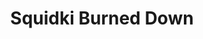 ---
slug: squidki-burned-down
title: Squidki Burned Down
description: "Squidki Burned Down is an exciting online game. Play for free directly in your browser!"
icon: /images/new_mods/Sprunki Burned Down.png
url: https://wowtbc.net/sprunkin/burned-down/index.html
previewImage: /images/new_mods/Sprunki Burned Down.png
type: new mods

# SEO配置
seo:
  title: "Squidki Burned Down - Play Free Online Game | Fun Browser Games"
  description: "Squidki Burned Down - Play this fun online game for free in your browser. No download required!"
  ogImage: "/images/new_mods/Sprunki Burned Down.png"
  keywords: "squidki-burned-down, online game, browser game, free game, new mods game, play online"

videoUrls:
  - https://www.youtube.com/embed/example1
  - https://www.youtube.com/embed/example2

whyPlay:
  title: "Why Play Squidki Burned Down?"
  items:
    - "Immersive Gameplay: Squidki Burned Down offers an engaging and immersive gaming experience that will keep you entertained for hours"
    - "Challenging Levels: Test your skills with increasingly difficult challenges and obstacles"
    - "Beautiful Graphics: Enjoy stunning visuals and smooth animations that bring the game world to life"
    - "Regular Updates: New content and features are added regularly to keep the game fresh and exciting"
    - "Free to Play: Experience all the fun without spending a penny"
    - "Community Features: Connect with other players, share strategies, and compete for high scores"
    - "Cross-Platform: Play on any device with a web browser, no downloads required"

features:
  title: "Key Features of Squidki Burned Down"
  image: "/images/new_mods/Sprunki Burned Down.png"
  items:
    - "Intuitive Controls: Easy to learn controls make Squidki Burned Down accessible for players of all skill levels"
    - "Multiple Game Modes: Enjoy various gameplay options that provide different challenges and experiences"
    - "Character Customization: Personalize your gaming experience with unique characters and items"
    - "Achievement System: Complete special tasks to earn rewards and recognition"
    - "Leaderboards: Compete with players worldwide and see who can achieve the highest scores"

characteristics:
  title: "Game Characteristics"
  image: "/images/new_mods/Sprunki Burned Down.png"
  items:
    - "Genre: New mods game with elements of strategy and skill"
    - "Difficulty: Suitable for both casual gamers and those seeking a challenge"
    - "Play Time: Quick sessions or extended gameplay, depending on your preference"
    - "Art Style: Vibrant and engaging visuals that enhance the gaming experience"
    - "Sound Design: Immersive audio that complements the gameplay perfectly"

info: "Squidki Burned Down is an exciting online game that offers players a unique and engaging gaming experience. With its intuitive controls, stunning visuals, and challenging gameplay, Squidki Burned Down provides hours of entertainment for players of all ages and skill levels. Whether you're looking for a quick gaming session during a break or an extended play session, Squidki Burned Down delivers an immersive experience that will keep you coming back for more. The game features multiple levels of increasing difficulty, ensuring that players are constantly challenged as they progress. With regular updates adding new content and features, Squidki Burned Down remains fresh and exciting, providing endless entertainment options for its growing community of players."

howToPlayIntro: "Welcome to Squidki Burned Down! This guide will walk you through the basics and help you master the game. Whether you're a beginner or looking to improve your skills, these tips and instructions will enhance your gaming experience."

howToPlaySteps:
  - title: "Getting Started"
    description: "Begin your Squidki Burned Down adventure by familiarizing yourself with the controls. Use your keyboard or mouse to navigate through the game interface. The tutorial will guide you through the basic mechanics and help you understand the objectives."
  - title: "Understanding the Objectives"
    description: "In Squidki Burned Down, your main goal is to progress through levels by completing specific objectives. Each level presents unique challenges that require different strategies and approaches."
  - title: "Mastering the Controls"
    description: "Practice using the controls to improve your precision and reaction time. Squidki Burned Down requires quick reflexes and strategic thinking to overcome obstacles and defeat opponents."
  - title: "Utilizing Power-ups"
    description: "Collect power-ups throughout the game to enhance your abilities and overcome difficult challenges. Each power-up offers unique advantages that can be crucial for success."
  - title: "Developing Strategies"
    description: "As you progress in Squidki Burned Down, develop effective strategies for different scenarios. Analyze patterns, anticipate challenges, and adapt your approach to maximize your performance."

faq:
  title: "Frequently Asked Questions about Squidki Burned Down"
  items:
    - question: "Is Squidki Burned Down free to play?"
      answer: "Yes, Squidki Burned Down is completely free to play directly in your web browser. No downloads or purchases are required to enjoy the full game experience."
    - question: "Can I play Squidki Burned Down on mobile devices?"
      answer: "Yes, Squidki Burned Down is optimized for both desktop and mobile play. You can enjoy the game on any device with a web browser and internet connection."
    - question: "Are there any in-game purchases?"
      answer: "While Squidki Burned Down is free to play, there may be optional in-game purchases available for cosmetic items or additional features that don't affect core gameplay."
    - question: "How often is Squidki Burned Down updated?"
      answer: "The developers regularly update Squidki Burned Down with new content, features, and improvements based on player feedback and game performance."
    - question: "Can I play Squidki Burned Down offline?"
      answer: "Currently, Squidki Burned Down requires an internet connection to play as it's a browser-based online game."
    - question: "Is Squidki Burned Down suitable for children?"
      answer: "Yes, Squidki Burned Down is designed to be family-friendly and suitable for players of all ages."
    - question: "How do I report bugs or issues?"
      answer: "If you encounter any problems while playing Squidki Burned Down, you can report them through the game's support page or contact the developers directly through their website."
    - question: "Still Have Questions?"
      answer: "If you have additional questions about Squidki Burned Down that aren't covered in this FAQ, please visit our support center or contact our customer service team for assistance."
---